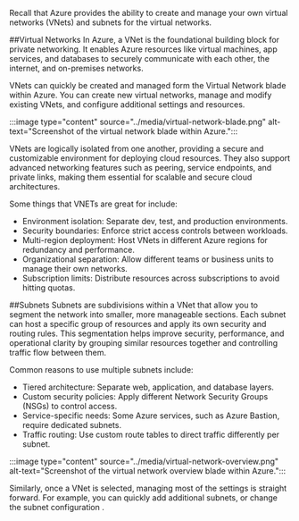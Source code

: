 Recall that Azure provides the ability to create and manage your own virtual networks (VNets) and subnets for the virtual networks.

##Virtual Networks
In Azure, a VNet is the foundational building block for private networking. It enables Azure resources like virtual machines, app services, and databases to securely communicate with each other, the internet, and on-premises networks. 

VNets can quickly be created and managed form the Virtual Network blade within Azure. You can create new virtual networks, manage and modify existing VNets, and configure additional settings and resources.

:::image type="content" source="../media/virtual-network-blade.png" alt-text="Screenshot of the virtual network blade within Azure.":::

VNets are logically isolated from one another, providing a secure and customizable environment for deploying cloud resources. They also support advanced networking features such as peering, service endpoints, and private links, making them essential for scalable and secure cloud architectures.

Some things that VNETs are great for include:
* Environment isolation: Separate dev, test, and production environments.
* Security boundaries: Enforce strict access controls between workloads.
* Multi-region deployment: Host VNets in different Azure regions for redundancy and performance.
* Organizational separation: Allow different teams or business units to manage their own networks.
* Subscription limits: Distribute resources across subscriptions to avoid hitting quotas.

##Subnets
Subnets are subdivisions within a VNet that allow you to segment the network into smaller, more manageable sections. Each subnet can host a specific group of resources and apply its own security and routing rules. This segmentation helps improve security, performance, and operational clarity by grouping similar resources together and controlling traffic flow between them.

Common reasons to use multiple subnets include:
* Tiered architecture: Separate web, application, and database layers.
* Custom security policies: Apply different Network Security Groups (NSGs) to control access.
* Service-specific needs: Some Azure services, such as Azure Bastion, require dedicated subnets.
* Traffic routing: Use custom route tables to direct traffic differently per subnet.

:::image type="content" source="../media/virtual-network-overview.png" alt-text="Screenshot of the virtual network overview blade within Azure.":::

Similarly, once a VNet is selected, managing most of the settings is straight forward. For example, you can quickly add additional subnets, or change the subnet configuration .